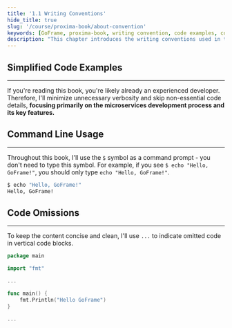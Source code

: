 ```yaml
---
title: '1.1 Writing Conventions'
hide_title: true
slug: '/course/proxima-book/about-convention'
keywords: [GoFrame, proxima-book, writing convention, code examples, command line usage, code simplification, microservices development]
description: "This chapter introduces the writing conventions used in the GoFrame microservices tutorial, including code simplification principles, command line usage standards, and code omission explanations to help readers better understand the tutorial content."
---
```


## Simplified Code Examples
---
If you're reading this book, you're likely already an experienced developer. Therefore, I'll minimize unnecessary verbosity and skip non-essential code details, **focusing primarily on the microservices development process and its key features.**

## Command Line Usage
---
Throughout this book, I'll use the `$` symbol as a command prompt - you don't need to type this symbol. For example, if you see `$ echo "Hello, GoFrame!"`, you should only type `echo "Hello, GoFrame!"`.

```bash
$ echo "Hello, GoFrame!"
Hello, GoFrame!
```

## Code Omissions
---
To keep the content concise and clean, I'll use `...` to indicate omitted code in vertical code blocks.

```go
package main

import "fmt"

...

func main() {
    fmt.Println("Hello GoFrame")
}

...
